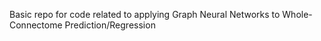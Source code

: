 Basic repo for code related to applying Graph Neural Networks to Whole-Connectome Prediction/Regression
